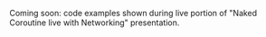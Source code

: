 Coming soon: code examples shown during live portion of 
"Naked Coroutine live with Networking" presentation.


